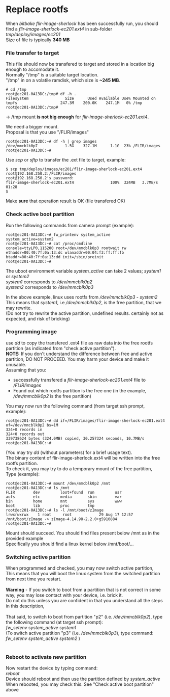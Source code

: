 Replace rootfs
==============
When _bitbake flir-image-sherlock_ has been successfully run, you should find a _flir-image-sherlock-ec201.ext4_ in sub-folder _tmp/deploy/images/ec201_<br>
Size of file is typically **340 MB**<br>

### File transfer to target
This file should now be transfered to target and stored in a location big enough to accomodate it.<br>
Normally "/tmp" is a suitable target location. <br>
"/tmp" in on a volatile ramdisk, which size is **~245 MB**.
~~~console
# cd /tmp
root@ec201-0A13DC:/tmp# df -h .
Filesystem                Size      Used Available Use% Mounted on
tmpfs                   247.3M    200.0K    247.1M   0% /tmp
root@ec201-0A13DC:/tmp# 
~~~
-> /tmp mount **is not big enough** for _flir-image-sherlock-ec201.ext4_.<br>

We need a bigger mount. <br>
Proposal is that you use "/FLIR/images"<br>
~~~console
root@ec201-0A13DC:~# df -h | grep images
/dev/mmcblk0p7            1.5G    327.1M      1.1G  23% /FLIR/images
root@ec201-0A13DC:~#
~~~

Use _scp_ or _sftp_ to transfer the .ext file to target, example:
~~~console
$ scp tmp/deploy/images/ec201/flir-image-sherlock-ec201.ext4 root@192.168.250.2:/FLIR/images
root@192.168.250.2's password:
flir-image-sherlock-ec201.ext4                100%  324MB   3.7MB/s   01:28    
$ 
~~~
Make **sure** that operation result is OK (file transfered OK)<br>

### Check active boot partition
Run the following commands from camera prompt (example):
~~~console
root@ec201-0A13DC:~# fw_printenv system_active
system_active=system2
root@ec201-0A13DC:~# cat /proc/cmdline
console=ttyLP0,115200 root=/dev/mmcblk0p3 rootwait rw ethaddr=00:40:7f:0a:13:dc wlanaddr=00:04:f3:ff:ff:fb btaddr=00:40:7f:0a:13:dd init=/sbin/preinit
root@ec201-0A13DC:~#
~~~
The uboot environment variable _system_active_ can take 2 values; _system1_ or _system2_<br>
_system1_ corresponds to _/dev/mmcblk0p2_<br>
_system2_ corresponds to _/dev/mmcblk0p3_<br>

In the above example, linux uses rootfs from _/dev/mmcblk0p3_ - _system2_ <br>
This means that _system1_, i.e _/dev/mmcblk0p2_, is the free partition, that we may rewrite.<br>
(Do not try to rewrite the active partition, undefined results. certainly not as expected, and risk of bricking)
### Programming image
use _dd_ to copy the transfered .ext4 file as raw data into the free rootfs partition (as indicated from "check active partition").<br>
**NOTE:** If you don't understand the difference between free and active partition, DO NOT PROCEED. You may harm your device and make it unusable.<br>
Assuming that you:<br>
- successfully transfered a _flir-image-sherlock-ec201.ext4_ file to _/FLIR/images_
- Found out which rootfs partition is the free one (in the example, _/dev/mmcblk0p2_ is the free partition)

You may now run the following command (from target ssh prompt, example):
~~~console
root@ec201-0A13DC:~# dd if=/FLIR/images/flir-image-sherlock-ec201.ext4 of=/dev/mmcblk0p2 bs=1M
324+0 records in
324+0 records out
339738624 bytes (324.0MB) copied, 30.257324 seconds, 10.7MB/s
root@ec201-0A13DC:~# 
~~~
(You may try _dd_ (without parameters) for a brief usage text).<br>
The binary content of flir-image-sherlock.ext4 will be written into the free rootfs partition.<br>
To check it, you may try to do a temporary mount of the free partition,<br>
Type (example):<br>
~~~console
root@ec201-0A13DC:~# mount /dev/mmcblk0p2 /mnt
root@ec201-0A13DC:~# ls /mnt
FLIR        dev         lost+found  run         usr
aufs        etc         media       sbin        var
bin         home        mnt         sys         www
boot        lib         proc        tmp
root@ec201-0A13DC:~# ls -l /mnt/boot/zImage
lrwxrwxrwx    1 root     root            29 Aug 17 12:57 /mnt/boot/zImage -> zImage-4.14.98-2.2.0+g5910884
root@ec201-0A13DC:~#
~~~
Mount should succeed. You should find files present below /mnt as in the provided example<br>
Specifically you should find a linux kernel below /mnt/boot/...<br>

### Switching active partition
When programmed and checked, you may now switch active partition,<br>
This means that you will boot the linux system from the switched partition from next time you restart. <br><br>
**Warning** - If you switch to boot from a partition that is not correct in some way, you may lose contact with your device, i.e. brick it.<br>
Do not do this unless you are confident in that you understand all the steps in this description,<br><br>
That said, to switch to boot from partition "p2" (i.e. _/dev/mmcblk0p2_), type the following command (at target ssh prompt):<br>
_fw_setenv system_active system1_<br>
(To switch active partition "p3" (i.e. _/dev/mmcblk0p3_), type command:<br>
_fw_setenv system_active system2_ )<br><br>
### Reboot to activate new partition
Now restart the device by typing command:<br>
_reboot_ <br>
Device should reboot and then use the partition defined by _system_active_<br>
When rebooted, you may check this. See "Check active boot partition" above<br>

